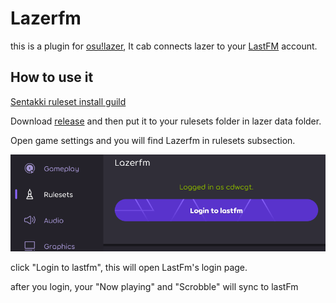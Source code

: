 # Lazerfm

this is a plugin for [osu!lazer](https://github.com/ppy/osu), It cab connects lazer to your [LastFM](https://www.last.fm/) account.



## How to use it

[Sentakki ruleset install guild](https://github.com/LumpBloom7/sentakki/wiki/Ruleset-installation-guide)

Download [release](https://github.com/cdwcgt/Lazerfm/Release) and then put it to your rulesets folder in lazer data folder.

Open game settings and you will find Lazerfm in rulesets subsection.

![Lazerfm Settings](assets/LazerfmSettings.png)



click "Login to lastfm", this will open LastFm's login page.

after you login, your "Now playing" and "Scrobble" will sync to lastFm
